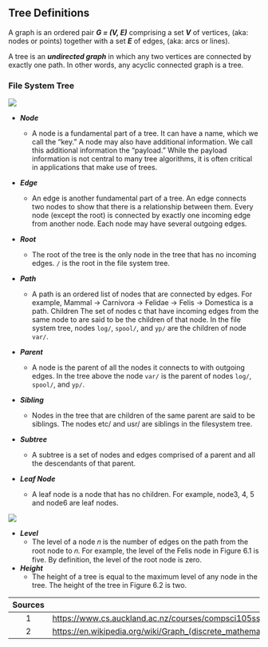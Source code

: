 

## Tree Definitions

A graph is an ordered pair ___G = (V, E)___ comprising a set ___V___ of vertices, (aka: nodes or points) together with a set ___E___ of edges, (aka: arcs or lines).

A tree is an ___undirected graph___ in which any two vertices are connected by exactly one path. In other words, any acyclic connected graph is a tree.

### File System Tree
    
![](https://s3.amazonaws.com/f.cl.ly/items/2c3l1c3j113i3n3y343z/tree_file_system.png)

- ***Node***
    - A node is a fundamental part of a tree. It can have a name, which we call the “key.”
A node may also have additional information. We call this additional information the
“payload.” While the payload information is not central to many tree algorithms, it is
often critical in applications that make use of trees.
- ***Edge*** 
    - An edge is another fundamental part of a tree. An edge connects two nodes to show
that there is a relationship between them. Every node (except the root) is connected by
exactly one incoming edge from another node. Each node may have several outgoing
edges.
- ***Root*** 
    - The root of the tree is the only node in the tree that has no incoming edges. `/` is the root in the file system tree.
- ***Path*** 
    - A path is an ordered list of nodes that are connected by edges. For example, Mammal →
Carnivora → Felidae → Felis → Domestica is a path.
Children The set of nodes c that have incoming edges from the same node to are said to be the
children of that node. In the file system tree, nodes `log/`, `spool/`, and `yp/` are the children of node
`var/`.
- ***Parent*** 
    - A node is the parent of all the nodes it connects to with outgoing edges. In the tree above
the node `var/` is the parent of nodes `log/`, `spool/`, and `yp/`.

- ***Sibling*** 
    - Nodes in the tree that are children of the same parent are said to be siblings. The nodes
etc/ and usr/ are siblings in the filesystem tree.
- ***Subtree*** 
    - A subtree is a set of nodes and edges comprised of a parent and all the descendants of
that parent.
- ***Leaf Node*** 
    - A leaf node is a node that has no children. For example, node3, 4, 5 and node6 are leaf nodes.

![](https://s3.amazonaws.com/f.cl.ly/items/0t342r0q3g333E2r2p1h/tree_edges_nodes.png)

- ***Level*** 
    - The level of a node 𝑛 is the number of edges on the path from the root node to 𝑛. For
example, the level of the Felis node in Figure 6.1 is five. By definition, the level of the
root node is zero.
- ***Height*** 
    - The height of a tree is equal to the maximum level of any node in the tree. The height
of the tree in Figure 6.2 is two.

| Sources |        |
|:------:|---------|
|1        | https://www.cs.auckland.ac.nz/courses/compsci105ssc/resources/ProblemSolvingwithAlgorithmsandDataStructures.pdf |
|2       | https://en.wikipedia.org/wiki/Graph_(discrete_mathematics)#Undirected_graph |
